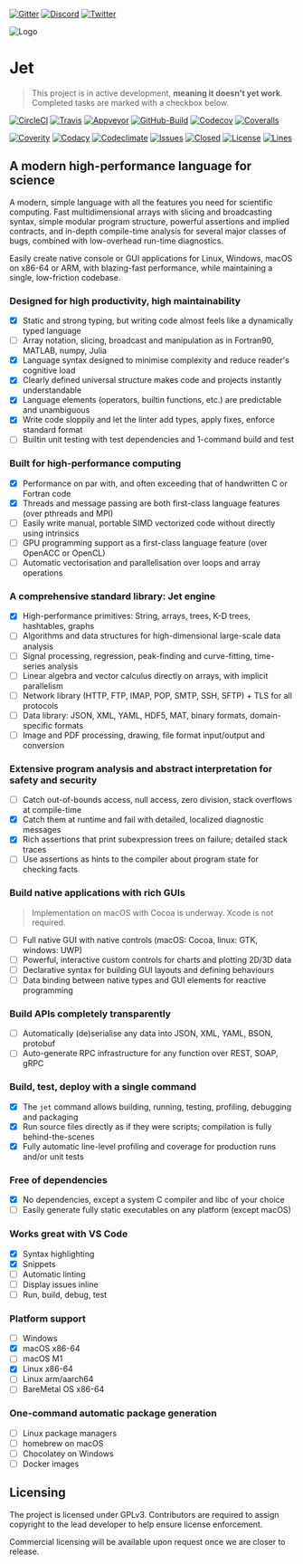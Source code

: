 [![Gitter](https://img.shields.io/gitter/room/jetpilots/jet?logo=gitter&style=flat)]()
[![Discord](https://img.shields.io/discord/808407017710026774?label=Discord&logo=discord&style=flat)]()
[![Twitter](https://img.shields.io/twitter/follow/JetPilotsDev?label=JetPilotsDev&logo=twitter&style=flat)]()

![Logo](https://avatars.githubusercontent.com/u/71646691?s=200&v=4)

# Jet
> This project is in active development, **meaning it doesn't yet work**. Completed tasks are marked with a checkbox below.

[![CircleCI](https://img.shields.io/circleci/build/gh/jetpilots/jet?label=circleci&style=flat)]()
[![Travis](https://img.shields.io/travis/com/jetpilots/jet?label=travis&style=flat)]()
[![Appveyor](https://img.shields.io/appveyor/build/sushpa/jet?label=appveyor&style=flat)]()
[![GitHub-Build](https://img.shields.io/github/workflow/status/jetpilots/jet/build?label=github)]()
[![Codecov](https://img.shields.io/codecov/c/gh/jetpilots/jet?logo=coverage&style=flat)]()
[![Coveralls](https://img.shields.io/coveralls/github/jetpilots/jet?logo=coveralls&label=&style=flat)]()

[![Coverity](https://img.shields.io/coverity/scan/22583?logo=coverity&label=coverity&style=flat)]()
[![Codacy](https://img.shields.io/codacy/grade/91cc254e45394a278c96de0f02151661?label=quality&style=flat)]()
[![Codeclimate](https://img.shields.io/codeclimate/maintainability/jetpilots/jet?style=flat)]()
[![Issues](https://img.shields.io/github/issues-raw/jetpilots/jet?&style=flat)]()
[![Closed](https://img.shields.io/github/issues-closed-raw/jetpilots/jet?style=flat)]()
[![License](https://img.shields.io/github/license/jetpilots/jet?&style=flat)]()
[![Lines](https://img.shields.io/tokei/lines/github/jetpilots/jet?style=flat)]()

## A modern high-performance language for science

A modern, simple language with all the features you need for scientific computing. Fast multidimensional arrays with slicing and broadcasting syntax, simple modular program structure, powerful assertions and implied contracts, and in-depth compile-time analysis for several major classes of bugs, combined with low-overhead run-time diagnostics. 

Easily create native console or GUI applications for Linux, Windows, macOS on x86-64 or ARM, with blazing-fast performance, while maintaining a single, low-friction codebase.

### Designed for high productivity, high maintainability
- [x] Static and strong typing, but writing code almost feels like a dynamically typed language
- [ ] Array notation, slicing, broadcast and manipulation as in Fortran90, MATLAB, numpy, Julia
- [x] Language syntax designed to minimise complexity and reduce reader's cognitive load
- [x] Clearly defined universal structure makes code and projects instantly understandable
- [x] Language elements (operators, builtin functions, etc.) are predictable and unambiguous 
- [x] Write code sloppily and let the linter add types, apply fixes, enforce standard format
- [ ] Builtin unit testing with test dependencies and 1-command build and test

### Built for high-performance computing
- [x] Performance on par with, and often exceeding that of handwritten C or Fortran code
- [x] Threads and message passing are both first-class language features (over pthreads and MPI)
- [ ] Easily write manual, portable SIMD vectorized code without directly using intrinsics
- [ ] GPU programming support as a first-class language feature (over OpenACC or OpenCL)
- [ ] Automatic vectorisation and parallelisation over loops and array operations

### A comprehensive standard library: Jet engine
- [x] High-performance primitives: String, arrays, trees, K-D trees, hashtables, graphs
- [ ] Algorithms and data structures for high-dimensional large-scale data analysis
- [ ] Signal processing, regression, peak-finding and curve-fitting, time-series analysis
- [ ] Linear algebra and vector calculus directly on arrays, with implicit parallelism
- [ ] Network library (HTTP, FTP, IMAP, POP, SMTP, SSH, SFTP) + TLS for all protocols
- [ ] Data library: JSON, XML, YAML, HDF5, MAT, binary formats, domain-specific formats
- [ ] Image and PDF processing, drawing, file format input/output and conversion

### Extensive program analysis and abstract interpretation for safety and security
- [ ] Catch out-of-bounds access, null access, zero division, stack overflows at compile-time
- [x] Catch them at runtime and fail with detailed, localized diagnostic messages
- [x] Rich assertions that print subexpression trees on failure; detailed stack traces
- [ ] Use assertions as hints to the compiler about program state for checking facts

### Build native applications with rich GUIs
> Implementation on macOS with Cocoa is underway. Xcode is not required.
- [ ] Full native GUI with native controls (macOS: Cocoa, linux: GTK, windows: UWP)
- [ ] Powerful, interactive custom controls for charts and plotting 2D/3D data
- [ ] Declarative syntax for building GUI layouts and defining behaviours
- [ ] Data binding between native types and GUI elements for reactive programming

### Build APIs completely transparently
- [ ] Automatically (de)serialise any data into JSON, XML, YAML, BSON, protobuf
- [ ] Auto-generate RPC infrastructure for any function over REST, SOAP, gRPC

### Build, test, deploy with a single command
- [x] The `jet` command allows building, running, testing, profiling, debugging and packaging
- [x] Run source files directly as if they were scripts; compilation is fully behind-the-scenes
- [x] Fully automatic line-level profiling and coverage for production runs and/or unit tests

### Free of dependencies
- [x] No dependencies, except a system C compiler and libc of your choice
- [ ] Easily generate fully static executables on any platform (except macOS)

### Works great with VS Code
- [x] Syntax highlighting
- [x] Snippets
- [ ] Automatic linting
- [ ] Display issues inline
- [ ] Run, build, debug, test

### Platform support
- [ ] Windows
- [x] macOS x86-64
- [ ] macOS M1
- [x] Linux x86-64
- [ ] Linux arm/aarch64
- [ ] BareMetal OS x86-64

### One-command automatic package generation
- [ ] Linux package managers
- [ ] homebrew on macOS
- [ ] Chocolatey on Windows
- [ ] Docker images

## Licensing
The project is licensed under GPLv3. Contributors are required to assign copyright to the lead developer to help ensure license enforcement. 

Commercial licensing will be available upon request once we are closer to release.
